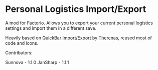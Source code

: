 # Personal Logistics Import/Export
A mod for Factorio. Allows you to export your current personal logistics settings and import them in a different save.

Heavily based on [QuickBar Import/Export by Therenas](https://mods.factorio.com/mod/quickbarimportexport), reused most of code and icons.

Contributors:

Sunnova - 1.1.0
JanSharp - 1.1.1
